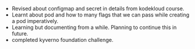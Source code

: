 - Revised about configmap and secret in details from kodekloud course. 
- Learnt about pod and how to many flags that we can pass while creating a pod imperatively. 
- Learning but documenting from a while. Planning to continue this in future. 
- completed kyverno foundation challenge. 
